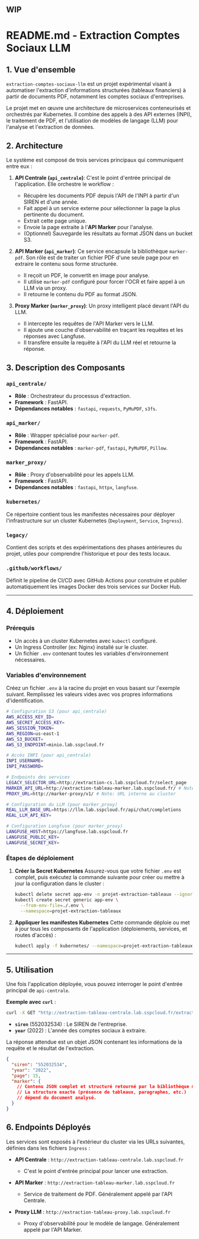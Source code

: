 ## WIP

# README.md - Extraction Comptes Sociaux LLM

## 1. Vue d'ensemble

`extraction-comptes-sociaux-llm` est un projet expérimental visant à automatiser l'extraction d'informations structurées (tableaux financiers) à partir de documents PDF, notamment les comptes sociaux d'entreprises.

Le projet met en œuvre une architecture de microservices conteneurisés et orchestrés par Kubernetes. Il combine des appels à des API externes (INPI), le traitement de PDF, et l'utilisation de modèles de langage (LLM) pour l'analyse et l'extraction de données.

## 2. Architecture

Le système est composé de trois services principaux qui communiquent entre eux :

1.  **API Centrale (`api_centrale`)**: C'est le point d'entrée principal de l'application. Elle orchestre le workflow :
    *   Récupère les documents PDF depuis l'API de l'INPI à partir d'un SIREN et d'une année.
    *   Fait appel à un service externe pour sélectionner la page la plus pertinente du document.
    *   Extrait cette page unique.
    *   Envoie la page extraite à l'**API Marker** pour l'analyse.
    *   (Optionnel) Sauvegarde les résultats au format JSON dans un bucket S3.

2.  **API Marker (`api_marker`)**: Ce service encapsule la bibliothèque `marker-pdf`. Son rôle est de traiter un fichier PDF d'une seule page pour en extraire le contenu sous forme structurée.
    *   Il reçoit un PDF, le convertit en image pour analyse.
    *   Il utilise `marker-pdf` configuré pour forcer l'OCR et faire appel à un LLM via un proxy.
    *   Il retourne le contenu du PDF au format JSON.

3.  **Proxy Marker (`marker_proxy`)**: Un proxy intelligent placé devant l'API du LLM.
    *   Il intercepte les requêtes de l'API Marker vers le LLM.
    *   Il ajoute une couche d'observabilité en traçant les requêtes et les réponses avec Langfuse.
    *   Il transfère ensuite la requête à l'API du LLM réel et retourne la réponse.

## 3. Description des Composants

### `api_centrale/`

*   **Rôle** : Orchestrateur du processus d'extraction.
*   **Framework** : FastAPI.
*   **Dépendances notables** : `fastapi`, `requests`, `PyMuPDF`, `s3fs`.

### `api_marker/`

*   **Rôle** : Wrapper spécialisé pour `marker-pdf`.
*   **Framework** : FastAPI.
*   **Dépendances notables** : `marker-pdf`, `fastapi`, `PyMuPDF`, `Pillow`.

### `marker_proxy/`

*   **Rôle** : Proxy d'observabilité pour les appels LLM.
*   **Framework** : FastAPI.
*   **Dépendances notables** : `fastapi`, `httpx`, `langfuse`.

### `kubernetes/`

Ce répertoire contient tous les manifestes nécessaires pour déployer l'infrastructure sur un cluster Kubernetes (`Deployment`, `Service`, `Ingress`).

### `legacy/`

Contient des scripts et des expérimentations des phases antérieures du projet, utiles pour comprendre l'historique et pour des tests locaux.

### `.github/workflows/`

Définit le pipeline de CI/CD avec GitHub Actions pour construire et publier automatiquement les images Docker des trois services sur Docker Hub.

---

## 4. Déploiement

### Prérequis

*   Un accès à un cluster Kubernetes avec `kubectl` configuré.
*   Un Ingress Controller (ex: Nginx) installé sur le cluster.
*   Un fichier `.env` contenant toutes les variables d'environnement nécessaires.

### Variables d'environnement

Créez un fichier `.env` à la racine du projet en vous basant sur l'exemple suivant. Remplissez les valeurs vides avec vos propres informations d'identification.

```bash
# Configuration S3 (pour api_centrale)
AWS_ACCESS_KEY_ID=
AWS_SECRET_ACCESS_KEY=
AWS_SESSION_TOKEN=
AWS_REGION=us-east-1
AWS_S3_BUCKET=
AWS_S3_ENDPOINT=minio.lab.sspcloud.fr

# Accès INPI (pour api_centrale)
INPI_USERNAME=
INPI_PASSWORD=

# Endpoints des services
LEGACY_SELECTOR_URL=http://extraction-cs.lab.sspcloud.fr/select_page
MARKER_API_URL=http://extraction-tableau-marker.lab.sspcloud.fr/ # Note: URL interne au cluster
PROXY_URL=http://marker-proxy/v1/ # Note: URL interne au cluster

# Configuration du LLM (pour marker_proxy)
REAL_LLM_BASE_URL=https://llm.lab.sspcloud.fr/api/chat/completions
REAL_LLM_API_KEY=

# Configuration Langfuse (pour marker_proxy)
LANGFUSE_HOST=https://langfuse.lab.sspcloud.fr
LANGFUSE_PUBLIC_KEY=
LANGFUSE_SECRET_KEY=
```

### Étapes de déploiement

1.  **Créer la Secret Kubernetes**
    Assurez-vous que votre fichier `.env` est complet, puis exécutez la commande suivante pour créer ou mettre à jour la configuration dans le cluster :
    ```sh
    kubectl delete secret app-env -n projet-extraction-tableaux --ignore-not-found
    kubectl create secret generic app-env \
      --from-env-file=./.env \
      --namespace=projet-extraction-tableaux
    ```

2.  **Appliquer les manifestes Kubernetes**
    Cette commande déploie ou met à jour tous les composants de l'application (déploiements, services, et routes d'accès) :
    ```sh
    kubectl apply -f kubernetes/ --namespace=projet-extraction-tableaux
    ```

---

## 5. Utilisation

Une fois l'application déployée, vous pouvez interroger le point d'entrée principal de `api-centrale`.

**Exemple avec `curl`** :

```sh
curl -X GET "http://extraction-tableau-centrale.lab.sspcloud.fr/extract/552032534?year=2022"
```

*   **`siren`** (552032534) : Le SIREN de l'entreprise.
*   **`year`** (2022) : L'année des comptes sociaux à extraire.

La réponse attendue est un objet JSON contenant les informations de la requête et le résultat de l'extraction.

```json
{
  "siren": "552032534",
  "year": "2022",
  "page": 15,
  "marker": {
    // Contenu JSON complet et structuré retourné par la bibliothèque marker-pdf.
    // La structure exacte (présence de tableaux, paragraphes, etc.)
    // dépend du document analysé.
  }
}
```

## 6. Endpoints Déployés

Les services sont exposés à l'extérieur du cluster via les URLs suivantes, définies dans les fichiers `Ingress` :

*   **API Centrale** : `http://extraction-tableau-centrale.lab.sspcloud.fr`
    *   C'est le point d'entrée principal pour lancer une extraction.

*   **API Marker** : `http://extraction-tableau-marker.lab.sspcloud.fr`
    *   Service de traitement de PDF. Généralement appelé par l'API Centrale.

*   **Proxy LLM** : `http://extraction-tableau-proxy.lab.sspcloud.fr`
    *   Proxy d'observabilité pour le modèle de langage. Généralement appelé par l'API Marker.
